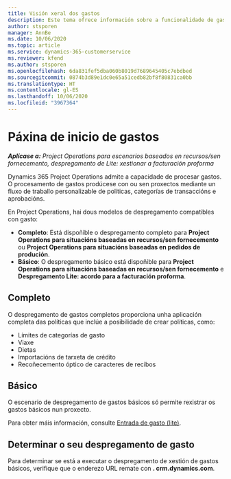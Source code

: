 ```yaml
---
title: Visión xeral dos gastos
description: Este tema ofrece información sobre a funcionalidade de gasto en Project Operations.
author: stsporen
manager: AnnBe
ms.date: 10/06/2020
ms.topic: article
ms.service: dynamics-365-customerservice
ms.reviewer: kfend
ms.author: stsporen
ms.openlocfilehash: 6da831fef5dba060b8019d7689645405c7ebdbed
ms.sourcegitcommit: 0874b3d89e1dc0e65a51cedb82bf8f80831ca0bb
ms.translationtype: HT
ms.contentlocale: gl-ES
ms.lasthandoff: 10/06/2020
ms.locfileid: "3967364"
---
```

# <a name="expense-home-page"></a>Páxina de inicio de gastos

_**Aplícase a:** Project Operations para escenarios baseados en recursos/sen fornecemento, despregamento de Lite: xestionar a facturación proforma_


Dynamics 365 Project Operations admite a capacidade de procesar gastos. O procesamento de gastos prodúcese con ou sen proxectos mediante un fluxo de traballo personalizable de políticas, categorías de transaccións e aprobacións.

En Project Operations, hai dous modelos de despregamento compatibles con gasto: 

- **Completo**: Está dispoñible o despregamento completo para **Project Operations para situacións baseadas en recursos/sen fornecemento** ou **Project Operations para situacións baseadas en pedidos de produción**.
- **Básico**: O despregamento básico está dispoñible para **Project Operations para situacións baseadas en recursos/sen fornecemento** e **Despregamento Lite: acordo para a facturación proforma**.

## <a name="full"></a>Completo 
O despregamento de gastos completos proporciona unha aplicación completa das políticas que inclúe a posibilidade de crear políticas, como:

  - Límites de categorías de gasto
  - Viaxe
  - Dietas
  - Importacións de tarxeta de crédito
  - Recoñecemento óptico de caracteres de recibos

## <a name="basic"></a>Básico 
O escenario de despregamento de gastos básicos só permite rexistrar os gastos básicos nun proxecto. 

Para obter máis información, consulte [Entrada de gasto (lite)](basic-expense.md).

## <a name="determine-your-expense-deployment"></a>Determinar o seu despregamento de gasto
Para determinar se está a executar o despregamento de xestión de gastos básicos, verifique que o enderezo URL remate con **. crm.dynamics.com**. 
